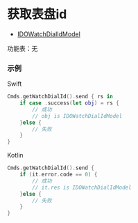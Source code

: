 # 获取表盘id
* [IDOWatchDialIdModel](../model/IDOWatchDialIdModel.md)

功能表：无

### 示例

Swift
```swift
Cmds.getWatchDialId().send { rs in
    if case .success(let obj) = rs {
        // 成功
        // obj is IDOWatchDialIdModel
    }else {
        // 失败
    }
}
```

Kotlin
```kotlin
Cmds.getWatchDialId().send {
    if (it.error.code == 0) {
        // 成功
        // it.res is IDOWatchDialIdModel
    }else {
        // 失败
    }
}
```
